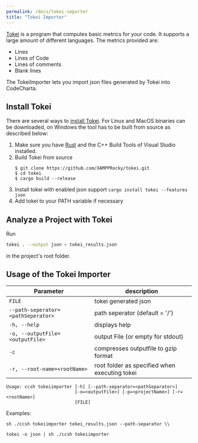 ```yaml
---
permalink: /docs/tokei-importer
title: "Tokei Importer"
---
```


[Tokei](https://github.com/XAMPPRocky/tokei) is a program that computes basic metrics for your code.
It supports a large amount of different languages. The metrics provided are:

-   Lines
-   Lines of Code
-   Lines of comments
-   Blank lines

The TokeiImporter lets you import json files generated by Tokei into CodeCharta.

## Install Tokei

There are several ways to [install Tokei](https://github.com/XAMPPRocky/tokei#installation).
For Linux and MacOS binaries can be downloaded, on Windows the tool has to be built from source as described below:

1. Make sure you have [Rust](https://www.rust-lang.org/tools/install)
   and the C++ Build Tools of Visual Studio installed.
2. Build Tokei from source
    ```
    $ git clone https://github.com/XAMPPRocky/tokei.git
    $ cd tokei
    $ cargo build --release
    ```
3. Install tokei with enabled json support `cargo install tokei --features json`
4. Add tokei to your PATH variable if necessary

## Analyze a Project with Tokei

Run

```bash
tokei . --output json > tokei_results.json
```

in the project's root folder.

## Usage of the Tokei Importer

| Parameter                          | description                                   |
| ---------------------------------- | --------------------------------------------- |
| `FILE`                             | tokei generated json                          |
| `--path-seperator=<pathSeperator>` | path seperator (default = '/')                |
| `-h, --help`                       | displays help                                 |
| `-o, --outputFile=<outputFile>`    | output File (or empty for stdout)             |
| `-c`                               | compresses outputfile to gzip format          |
| `-r, --root-name=<rootName>`       | root folder as specified when executing tokei |

```
Usage: ccsh tokeiimporter [-h] [--path-separator=<pathSeparator>]
                          [-o=<outputFile>] [-p=<projectName>] [-r=<rootName>]
                          [FILE]
```

Examples:

```
sh ./ccsh tokeiimporter tokei_results.json --path-separator \\
```

```
tokei -o json | sh ./ccsh tokeiimporter
```

